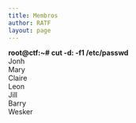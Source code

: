```yaml
---
title: Membros
author: RATF
layout: page
---
```


<strong>root@ctf:~# cut -d: -f1 /etc/passwd</strong><br>
Jonh<br>
Mary<br>
Claire<br>
Leon<br>
Jill<br>
Barry<br>
Wesker<br>

